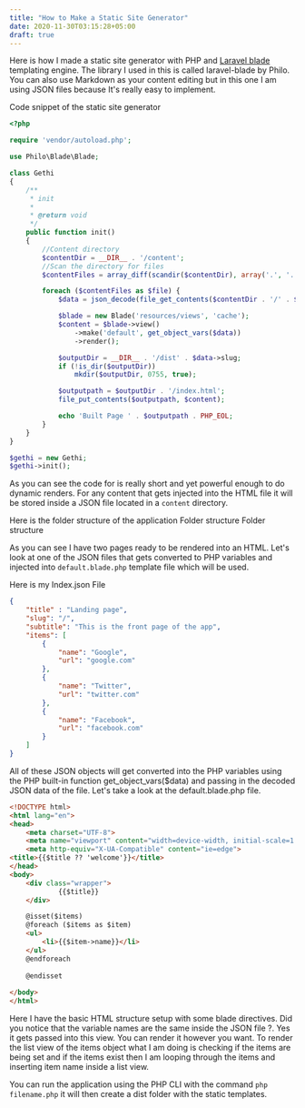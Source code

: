 ```yaml
---
title: "How to Make a Static Site Generator"
date: 2020-11-30T03:15:28+05:00
draft: true
---
```


Here is how I made a static site generator with PHP and [Laravel blade](https://github.com/PhiloNL/Laravel-Blade) templating engine. The library I used in this is called laravel-blade by Philo. You can also use Markdown as your content editing but in this one I am using JSON files because It's really easy to implement.

Code snippet of the static site generator
```php
<?php

require 'vendor/autoload.php';

use Philo\Blade\Blade;

class Gethi
{
    /**
     * init
     *
     * @return void
     */
    public function init()
    {
        //Content directory
        $contentDir = __DIR__ . '/content';
        //Scan the directory for files
        $contentFiles = array_diff(scandir($contentDir), array('.', '..'));

        foreach ($contentFiles as $file) {
            $data = json_decode(file_get_contents($contentDir . '/' . $file));

            $blade = new Blade('resources/views', 'cache');
            $content = $blade->view()
                ->make('default', get_object_vars($data))
                ->render();

            $outputDir = __DIR__ . '/dist' . $data->slug;
            if (!is_dir($outputDir))
                mkdir($outputDir, 0755, true);

            $outputpath = $outputDir . '/index.html';
            file_put_contents($outputpath, $content);

            echo 'Built Page ' . $outputpath . PHP_EOL;
        }
    }
}

$gethi = new Gethi;
$gethi->init();
```
As you can see the code for is really short and yet powerful enough to do dynamic renders. For any content that gets injected into the HTML file it will be stored inside a JSON file located in a `content` directory.

Here is the folder structure of the application
Folder structure
Folder structure

As you can see I have two pages ready to be rendered into an HTML. Let's look at one of the JSON files that gets converted to PHP variables and injected into `default.blade.php` template file which will be used.

Here is my Index.json File
```json
{
    "title" : "Landing page",
    "slug": "/",
    "subtitle": "This is the front page of the app",
    "items": [
        {
            "name": "Google",
            "url": "google.com"
        },
        {
            "name": "Twitter",
            "url": "twitter.com"
        },
        {
            "name": "Facebook",
            "url": "facebook.com"
        }
    ]
}
```
All of these JSON objects will get converted into the PHP variables using the PHP built-in function get_object_vars($data) and passing in the decoded JSON data of the file. Let's take a look at the default.blade.php file.

```html
<!DOCTYPE html>
<html lang="en">
<head>
    <meta charset="UTF-8">
    <meta name="viewport" content="width=device-width, initial-scale=1.0">
    <meta http-equiv="X-UA-Compatible" content="ie=edge">
<title>{{$title ?? 'welcome'}}</title>
</head>
<body>
    <div class="wrapper">
            {{$title}}
    </div>

    @isset($items)
    @foreach ($items as $item)
    <ul>
        <li>{{$item->name}}</li>
    </ul>
    @endforeach
    
    @endisset
   
</body>
</html>
```
Here I have the basic HTML structure setup with some blade directives. Did you notice that the variable names are the same inside the JSON file ?. Yes it gets passed into this view. You can render it however you want. To render the list view of the items object what I am doing is checking if the items are being set and if the items exist then I am looping through the items and inserting item name inside a list view.

You can run the application using the PHP CLI with the command `php filename.php` it will then create a dist folder with the static templates.